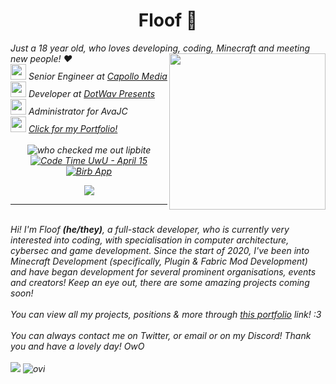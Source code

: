 <div align='center'>
  <h1>Floof 🧡</h1>
</div>
  <i>Just a 18 year old, who loves developing, coding, Minecraft and meeting new people! ❤️</i>
  <img align='right' src="https://cdn.discordapp.com/attachments/870748925571792916/966399633888780298/Untitled1057_20220206015736-modified.png" width="250">
  <br>
  <i><img src="https://media.giphy.com/media/VgCDAzcKvsR6OM0uWg/giphy.gif" width="25"> <i>Senior Engineer at <a href="https://www.capollomedia.com">Capollo Media</a></i>
    <br>
  <i><img src="https://media.giphy.com/media/VgCDAzcKvsR6OM0uWg/giphy.gif" width="25"> <i>Developer at <a href="https://dotwavpresents.org/">DotWav Presents</a></i>
    <br>
  <i><img src="https://media.giphy.com/media/VgCDAzcKvsR6OM0uWg/giphy.gif" width="25"> <i>Administrator for AvaJC</i>
  <br>
    <i><img src="https://media.giphy.com/media/VgCDAzcKvsR6OM0uWg/giphy.gif" width="25"> <i><a href="https://github.com/FloofCat/floofcat/blob/main/PORT.md">Click for my Portfolio!</a></i>
  <br>
    <br>
<div align='center'>
  <img alt="who checked me out lipbite" src="https://komarev.com/ghpvc/?username=floofcat" />
  <a href="https://wakatime.com/@15a707f0-e01c-42c8-b5fc-2f82e7b21c7f"><img src="https://wakatime.com/badge/user/15a707f0-e01c-42c8-b5fc-2f82e7b21c7f.svg" alt="Code Time UwU - April 15" /></a>
  <a href="https://twitter.com/intent/follow?screen_name=floo__f">
        <img src="https://img.shields.io/twitter/follow/floo__f?style=social&logo=twitter"
            alt="Birb App"></a>
    </div>

<p align="center">
  <a href="https://skillicons.dev">
    <img src="https://skillicons.dev/icons?i=arduino,bash,c,cpp,discord,bots,eclipse,java,kotlin,mysql,py,pytorch,raspberrypi" />
  </a>
</p>
    </i>
<hr />
<br>
  Hi! I'm Floof <b>(he/they)</b>, a full-stack developer, who is currently very interested into coding, with specialisation in computer architecture, cybersec and game development. Since the start   of 2020, I've been into Minecraft Development (specifically, Plugin & Fabric Mod Development) and have began development for several prominent organisations, events     and creators! Keep an eye out, there are some amazing projects coming soon!
  <br>
    <br>
    You can view all my projects, positions & more through <a href="https://github.com/FloofCat/floofcat/blob/main/PORT.md">this portfolio</a> link! :3
  <br>
    <br>
  You can always contact me on Twitter, or email or on my Discord! Thank you and have a lovely day! OwO
  <br>
   <br> 
<img src="https://lanyard.cnrad.dev/api/363983542889349120?bg=333333&borderRadius=10px" />  
<img src="https://github-readme-stats.vercel.app/api/top-langs?username=floofcat&show_icons=true&locale=en&layout=compact&theme=chartreuse-dark" alt="ovi" />

